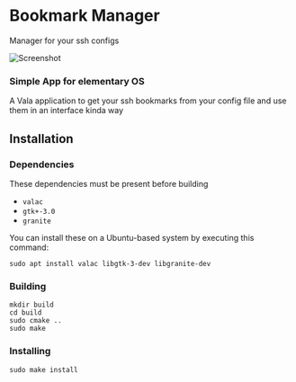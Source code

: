 # Bookmark Manager
Manager for your ssh configs

![Screenshot](https://raw.githubusercontent.com/bartzaalberg/Bookmark-Manager/master/screenshot.png)

### Simple App for elementary OS

A Vala application to get your ssh bookmarks from your config file and use them in an interface kinda way

## Installation

### Dependencies

These dependencies must be present before building
 - `valac`
 - `gtk+-3.0`
 - `granite`

 You can install these on a Ubuntu-based system by executing this command:
 
 `sudo apt install valac libgtk-3-dev libgranite-dev`


### Building
```
mkdir build
cd build
sudo cmake ..
sudo make
```


### Installing
`sudo make install`
